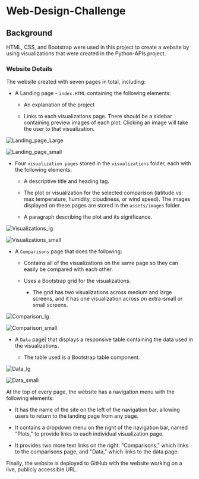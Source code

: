 # Web-Design-Challenge

## Background

HTML, CSS, and Bootstrap were used in this project to create a website by using visualizations that were created in the Python-APIs project.

### Website Details

The website created with seven pages in total, including:

* A Landing page - `index.HTML` containing the following elements:

  * An explanation of the project

  * Links to each visualizations page. There should be a sidebar containing preview images of each plot. Clicking an image will take the user to that visualization.

![Landing_page_Large](assets/images/Landing_page.png)

![Landing_page_small](assets/images/Landing_small.png)

* Four `visualization pages` stored in the `visualizations` folder, each with the following elements:

  * A descriptive title and heading tag.

  * The plot or visualization for the selected comparison (latitude vs: max temperature, humidity, cloudiness, or wind speed). The images displayed on these pages are stored in the `assets/images` folder.

  * A paragraph describing the plot and its significance.

![Visualizations_lg](assets/images/Visualizations_lg.png)

![Visualizations_small](assets/images/Visualizations_small.png)

* A `Comparisons` page that does the following:

  * Contains all of the visualizations on the same page so they can easily be compared with each other.

  * Uses a Bootstrap grid for the visualizations.

    * The grid has two visualizations across medium and large screens, and it has one visualization across on extra-small or small screens.

![Comparison_lg](assets/images/Comparison_lg.png)

![Comparison_small](assets/images/Comparison_small.png)

* A `Data` page] that displays a responsive table containing the data used in the visualizations.

  * The table used is a Bootstrap table component. 

![Data_lg](assets/images/Data_lg.png)

![Data_small](assets/images/Data_small.png)  
  
At the top of every page, the website has a navigation menu with the following elements:

* It has the name of the site on the left of the navigation bar, allowing users to return to the landing page from any page.

* It contains a dropdown menu on the right of the navigation bar, named "Plots," to provide links to each individual visualization page.

* It provides two more text links on the right: "Comparisons," which links to the comparisons page, and "Data," which links to the data page.

Finally, the website is deployed to GitHub  with the website working on a live, publicly accessible URL.
